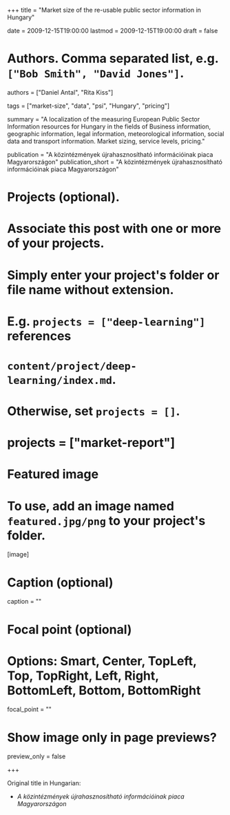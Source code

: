 +++
title = "Market size of the re-usable public sector information in Hungary"

date = 2009-12-15T19:00:00
lastmod = 2009-12-15T19:00:00
draft = false

# Authors. Comma separated list, e.g. `["Bob Smith", "David Jones"]`.
authors = ["Daniel Antal", "Rita Kiss"]

tags = ["market-size", "data", "psi", "Hungary", "pricing"]

summary = "A localization of the measuring European Public Sector Information resources for Hungary in the fields of Business information, geographic information, legal information, meteorological information, social data and transport information. Market sizing, service levels, pricing."

publication = "A közintézmények újrahasznosítható információinak piaca Magyarországon"
publication_short = "A közintézmények újrahasznosítható információinak piaca Magyarországon"

# Projects (optional).
#   Associate this post with one or more of your projects.
#   Simply enter your project's folder or file name without extension.
#   E.g. `projects = ["deep-learning"]` references 
#   `content/project/deep-learning/index.md`.
#   Otherwise, set `projects = []`.
# projects = ["market-report"]

# Featured image
# To use, add an image named `featured.jpg/png` to your project's folder. 
[image]
  # Caption (optional)
  caption = ""

  # Focal point (optional)
  # Options: Smart, Center, TopLeft, Top, TopRight, Left, Right, BottomLeft, Bottom, BottomRight
  focal_point = ""

  # Show image only in page previews?
  preview_only = false

+++

Original title in Hungarian:
- _A közintézmények újrahasznosítható információinak piaca Magyarországon_


